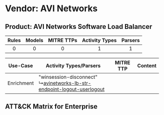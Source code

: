 Vendor: AVI Networks
====================
Product: AVI Networks Software Load Balancer
--------------------------------------------
| Rules | Models | MITRE TTPs | Activity Types | Parsers |
|:-----:|:------:|:----------:|:--------------:|:-------:|
|   0   |   0    |     0      |       1        |    1    |

|  Use-Case  | Activity Types/Parsers    | MITRE TTP | Content    |
|:----------:| ---- | --------- | ---- |
| Enrichment |  "winsession-disconnect"<br> ↳[avinetworks-lb-str-endpoint-logout-userlogout](Ps/pC_avinetworkslbstrendpointlogoutuserlogout.md)<br> |    | [](RM/r_m_avi_networks_avi_networks_software_load_balancer_Enrichment.md) |

ATT&CK Matrix for Enterprise
----------------------------
